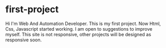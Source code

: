 # first-project
Hi I'm Web And Automation Developer. This is my first project. Now Html, Css, Javascript started working. I am open to suggestions to improve myself. This site is not responsive, other projects will be designed as responsive soon.
